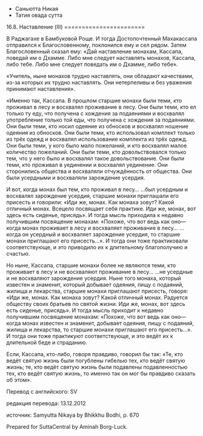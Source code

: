 









* Саньютта Никая
* Татия овада сутта


16\.8\. Наставление \(III\)
\=\=\=\=\=\=\=\=\=\=\=\=\=\=\=\=\=\=\=\=\=\=\=



В Раджагахе в Бамбуковой Роще\. И тогда Достопочтенный Махакассапа отправился к Благословенному, поклонился ему и сел рядом\. Затем Благословенный сказал ему: «Дай наставление монахам, Кассапа, поведай им о Дхамме\. Либо мне следует наставлять монахов, Кассапа, либо тебе\. Либо мне следует поведать им о Дхамме, либо тебе»\.


«Учитель, ныне монахов трудно наставлять, они обладают качествами, из\-за которых их трудно наставлять\. Они нетерпеливы и без уважения принимают наставления»\.


«Именно так, Кассапа\. В прошлом старшие монахи были теми, кто проживал в лесу и восхвалял проживание в лесу\. Они были теми, кто ел только ту еду, что получена с хождения за подаяниями и восхвалял употребление только той еды, что получена с хождения за подаяниями\. Они были теми, кто носил одеяние из обносков и восхвалял ношение одеяния из обносков\. Они были теми, кто использовал комплект только из трёх одежд и восхвалял использование комплекта из трёх одежд\. Они были теми, у кого было мало пожеланий, и кто восхвалял малое количество пожеланий\. Они были теми, кто довольствовался только тем, что у него было и восхвалял такое довольствование\. Они были теми, кто проживал в уединении и восхвалял уединение\. Они сторонились общества и восхваляли отчуждённость от общества\. Они были усердными и восхваляли зарождение усердия\.


И вот, когда монах был тем, кто проживал в лесу… …был усердным и восхвалял зарождение усердия, старшие монахи приглашали его присесть и говорили: «Иди же, монах\. Как монаха зовут? Какой отличный монах\. Всецело посвящает себя практике\. Иди же, монах, вот здесь есть сиденье, присядь»\. И тогда мысль приходила к недавно получившим посвящение монахам: «Похоже, что вот ведь как оно—когда монах проживает в лесу и восхваляет проживание в лесу… …когда он усердный и восхваляет зарождение усердия, то старшие монахи приглашают его присесть…»\. И тогда они тоже практиковали соответствующе, и это приводило их к длительному благополучию и счастью\.


Но ныне, Кассапа, старшие монахи более не являются теми, кто проживает в лесу и не восхваляют проживание в лесу… …не усердные и не восхваляют зарождение усердия\. Ныне того монаха, который известен и знаменит, который добывает одеяния, пищу с подаяний, жилища и лекарства, старшие монахи приглашают присесть, говоря: «Иди же, монах\. Как монаха зовут? Какой отличный монах\. Радуется обществу своих братьев по святой жизни\. Иди же, монах, вот здесь есть сиденье, присядь»\. И тогда мысль приходит к недавно получившим посвящение монахам: «Похоже, что вот ведь как оно—когда монах известен и знаменит, добывает одеяния, пищу с подаяний, жилища и лекарства, то старшие монахи приглашают его присесть…»\. И тогда они тоже практикуют соответствующе, и это ведёт их к длительной беде и страданию\.


Если, Кассапа, кто\-либо, говоря правдиво, говорил бы так: «Те, кто ведёт святую жизнь были погублены гибелью тех, кто ведёт святую жизнь; те, кто ведёт святую жизнь были подавлены подавленностью тех, кто ведёт святую жизнь, то именно так он мог бы правдиво сказать об этом»\.



Перевод с английского: SV


редакция перевода: 13\.12\.2012


источник: Samyutta Nikaya by Bhikkhu Bodhi, p\. 670


Prepared for SuttaCentral by Aminah Borg\-Luck\.






